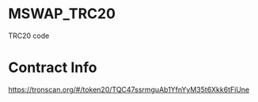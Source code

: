# MSWAP_TRC20
TRC20 code

# Contract Info
https://tronscan.org/#/token20/TQC47ssrmguAb1YfnYyM35t6Xkk6tFiUne
